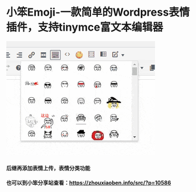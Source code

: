 # 小笨Emoji-一款简单的Wordpress表情插件，支持tinymce富文本编辑器
![图片](https://github.com/water1996/xiaoben_emoji/blob/master/1232321321-2.gif)  
#### 后继再添加表情上传，表情分类功能
#### 也可以到小笨分享站查看：https://zhouxiaoben.info/src/?p=10586
